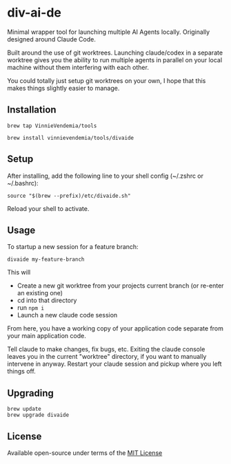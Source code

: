# div-ai-de

Minimal wrapper tool for launching multiple AI Agents locally.  Originally designed
around Claude Code.

Built around the use of git worktrees.  Launching claude/codex in
a separate worktree gives you the ability to run multiple agents in parallel
on your local machine without them interfering with each other.

You could totally just setup git worktrees on your own, I hope that
this makes things slightly easier to manage.


## Installation

```
brew tap VinnieVendemia/tools
```

```
brew install vinnievendemia/tools/divaide
```

## Setup

After installing, add the following line to your shell config (~/.zshrc or ~/.bashrc):
```
source "$(brew --prefix)/etc/divaide.sh"
```

Reload your shell to activate.

## Usage

To startup a new session for a feature branch:

```
divaide my-feature-branch
```

This will

- Create a new git worktree from your projects current branch (or re-enter an existing one)
- cd into that directory
- run `npm i`
- Launch a new claude code session

From here, you have a working copy of your application code separate from your main application code.

Tell claude to make changes, fix bugs, etc.  Exiting the claude console
leaves you in the current "worktree" directory, if you want to manually
intervene in anyway. Restart your claude session and pickup where you
left things off.

## Upgrading

```
brew update
brew upgrade divaide
```

## License

Available open-source under terms of the [MIT License](https://opensource.org/license/MIT)

